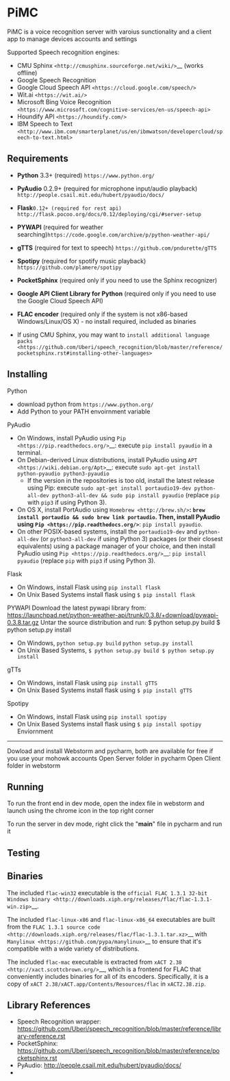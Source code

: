 PiMC
=================

PiMC is a voice recognition server with varoius sunctionality and a client app to manage devices accounts and settings

Supported Speech recognition engines:

* CMU Sphinx `<http://cmusphinx.sourceforge.net/wiki/>`__ (works offline)
* Google Speech Recognition
* Google Cloud Speech API `<https://cloud.google.com/speech/>`
* Wit.ai `<https://wit.ai/>`
* Microsoft Bing Voice Recognition `<https://www.microsoft.com/cognitive-services/en-us/speech-api>`
* Houndify API `<https://houndify.com/>`
* IBM Speech to Text `<http://www.ibm.com/smarterplanet/us/en/ibmwatson/developercloud/speech-to-text.html>`

Requirements
------------

* **Python** 3.3+ (required) `https://www.python.org/`
* **PyAudio** 0.2.9+ (required for microphone input/audio playback) `http://people.csail.mit.edu/hubert/pyaudio/docs/`
* **Flask**`0.12+ (required for rest api) http://flask.pocoo.org/docs/0.12/deploying/cgi/#server-setup`
* **PYWAPI** (required for weather searching)`https://code.google.com/archive/p/python-weather-api/`
* **gTTS** (required for text to speech) `https://github.com/pndurette/gTTS`
* **Spotipy** (required for spotify music playback) `https://github.com/plamere/spotipy`
* **PocketSphinx** (required only if you need to use the Sphinx recognizer)
* **Google API Client Library for Python** (required only if you need to use the Google Cloud Speech API)
* **FLAC encoder** (required only if the system is not x86-based Windows/Linux/OS X) - no install required, included as binaries

* If using CMU Sphinx, you may want to `install additional language packs <https://github.com/Uberi/speech_recognition/blob/master/reference/pocketsphinx.rst#installing-other-languages>`

Installing
----------
Python
* download python from `https://www.python.org/`
* Add Python to your PATH envoirnment variable

PyAudio
* On Windows, install PyAudio using `Pip <https://pip.readthedocs.org/>`__: execute ``pip install pyaudio`` in a terminal.
* On Debian-derived Linux distributions, install PyAudio using `APT <https://wiki.debian.org/Apt>`__: execute ``sudo apt-get install python-pyaudio python3-pyaudio``
    * If the version in the repositories is too old, install the latest release using Pip: execute ``sudo apt-get install portaudio19-dev python-all-dev python3-all-dev && sudo pip install pyaudio`` (replace ``pip`` with ``pip3`` if using Python 3).
* On OS X, install PortAudio using `Homebrew <http://brew.sh/>`__: ``brew install portaudio && sudo brew link portaudio``. Then, install PyAudio using `Pip <https://pip.readthedocs.org/>`__: ``pip install pyaudio``.
* On other POSIX-based systems, install the ``portaudio19-dev`` and ``python-all-dev`` (or ``python3-all-dev`` if using Python 3) packages (or their closest equivalents) using a package manager of your choice, and then install PyAudio using `Pip <https://pip.readthedocs.org/>`__: ``pip install pyaudio`` (replace ``pip`` with ``pip3`` if using Python 3).

Flask
* On Windows, install Flask using `pip install flask`
* On Unix Based Systems install flask using `$ pip install flask`

PYWAPI
Download the latest pywapi library from: https://launchpad.net/python-weather-api/trunk/0.3.8/+download/pywapi-0.3.8.tar.gz
Untar the source distribution and run: $ python setup.py build $ python setup.py install
* On Windows, `python setup.py build`  `python setup.py install`
* On Unix Based Systems, `$ python setup.py build $ python setup.py install`

gTTs
* On Windows, install Flask using `pip install gTTS`
* On Unix Based Systems install flask using `$ pip install gTTS`

Spotipy
* On Windows, install Flask using `pip install spotipy`
* On Unix Based Systems install flask using `$ pip install spotipy`
Enviornment
----------
Dowload and install Webstorm and pycharm, both are available for free if you use your mohowk accounts
Open Server folder in pycharm
Open Client folder in webstorm

Running
----------
To run the front end in dev mode, open the index file in webstorm and launch using the chrome icon in the top right corner

To run the server in dev mode, right click the "__main__" file in pycharm and run it

Testing
----------



Binaries
----------

The included ``flac-win32`` executable is the `official FLAC 1.3.1 32-bit Windows binary <http://downloads.xiph.org/releases/flac/flac-1.3.1-win.zip>`__.

The included ``flac-linux-x86`` and ``flac-linux-x86_64`` executables are built from the `FLAC 1.3.1 source code <http://downloads.xiph.org/releases/flac/flac-1.3.1.tar.xz>`__ with `Manylinux <https://github.com/pypa/manylinux>`__ to ensure that it's compatible with a wide variety of distributions.

The included ``flac-mac`` executable is extracted from `xACT 2.38 <http://xact.scottcbrown.org/>`__, which is a frontend for FLAC that conveniently includes binaries for all of its encoders. Specifically, it is a copy of ``xACT 2.38/xACT.app/Contents/Resources/flac`` in ``xACT2.38.zip``.

Library References
-----------------

* Speech Recognition wrapper:  <https://github.com/Uberi/speech_recognition/blob/master/reference/library-reference.rst>
* PocketSphinx:  <https://github.com/Uberi/speech_recognition/blob/master/reference/pocketsphinx.rst>
* PyAudio: http://people.csail.mit.edu/hubert/pyaudio/docs/
*


